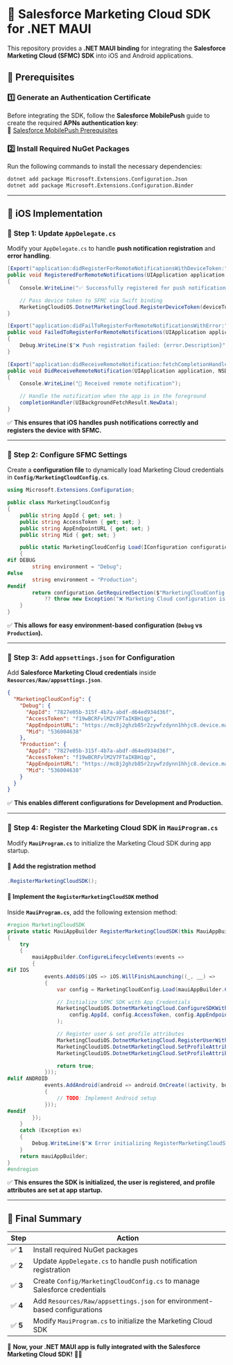 # 🚀 Salesforce Marketing Cloud SDK for .NET MAUI

This repository provides a **.NET MAUI binding** for integrating the **Salesforce Marketing Cloud (SFMC) SDK** into iOS and Android applications.  

## 📌 Prerequisites

### 1️⃣ **Generate an Authentication Certificate**
Before integrating the SDK, follow the **Salesforce MobilePush** guide to create the required **APNs authentication key**:  
🔗 [Salesforce MobilePush Prerequisites](https://developer.salesforce.com/docs/marketing/mobilepush/guide/prerequisites.html#recommended-create-an-authentication-key)

### 2️⃣ **Install Required NuGet Packages**
Run the following commands to install the necessary dependencies:

```sh
dotnet add package Microsoft.Extensions.Configuration.Json
dotnet add package Microsoft.Extensions.Configuration.Binder
```

---

## 📱 **iOS Implementation**

### 🔹 **Step 1: Update `AppDelegate.cs`**
Modify your `AppDelegate.cs` to handle **push notification registration** and **error handling**.

```csharp
[Export("application:didRegisterForRemoteNotificationsWithDeviceToken:")]
public void RegisteredForRemoteNotifications(UIApplication application, NSData deviceToken)
{
    Console.WriteLine("✅ Successfully registered for push notifications");

    // Pass device token to SFMC via Swift binding
    MarketingCloudiOS.DotnetMarketingCloud.RegisterDeviceToken(deviceToken);
}

[Export("application:didFailToRegisterForRemoteNotificationsWithError:")]
public void FailedToRegisterForRemoteNotifications(UIApplication application, NSError error)
{
    Debug.WriteLine($"❌ Push registration failed: {error.Description}");
}

[Export("application:didReceiveRemoteNotification:fetchCompletionHandler:")]
public void DidReceiveRemoteNotification(UIApplication application, NSDictionary notification, Action<UIBackgroundFetchResult> completionHandler)
{
    Console.WriteLine("📩 Received remote notification");

    // Handle the notification when the app is in the foreground
    completionHandler(UIBackgroundFetchResult.NewData);
}
```

✅ **This ensures that iOS handles push notifications correctly and registers the device with SFMC.**

---

### 🔹 **Step 2: Configure SFMC Settings**
Create a **configuration file** to dynamically load Marketing Cloud credentials in **`Config/MarketingCloudConfig.cs`**.

```csharp
using Microsoft.Extensions.Configuration;

public class MarketingCloudConfig
{
    public string AppId { get; set; }
    public string AccessToken { get; set; }
    public string AppEndpointURL { get; set; }
    public string Mid { get; set; }

    public static MarketingCloudConfig Load(IConfiguration configuration)
    {
#if DEBUG
        string environment = "Debug";
#else
        string environment = "Production";
#endif
        return configuration.GetRequiredSection($"MarketingCloudConfig:{environment}").Get<MarketingCloudConfig>()
            ?? throw new Exception("❌ Marketing Cloud configuration is missing.");
    }
}
```

✅ **This allows for easy environment-based configuration (`Debug` vs `Production`).**

---

### 🔹 **Step 3: Add `appsettings.json` for Configuration**
Add **Salesforce Marketing Cloud credentials** inside **`Resources/Raw/appsettings.json`**.

```json
{
  "MarketingCloudConfig": {
    "Debug": {
      "AppId": "7827e05b-315f-4b7a-abdf-d64ed934d36f",
      "AccessToken": "f19wBCRFvlM2V7FTaIKBH1qp",
      "AppEndpointURL": "https://mc8j2ghzb85r2zywfzdynn1hhjc8.device.marketingcloudapis.com/",
      "Mid": "536004638"
    },
    "Production": {
      "AppId": "7827e05b-315f-4b7a-abdf-d64ed934d36f",
      "AccessToken": "f19wBCRFvlM2V7FTaIKBH1qp",
      "AppEndpointURL": "https://mc8j2ghzb85r2zywfzdynn1hhjc8.device.marketingcloudapis.com/",
      "Mid": "536004638"
    }
  }
}
```

✅ **This enables different configurations for Development and Production.**

---

### 🔹 **Step 4: Register the Marketing Cloud SDK in `MauiProgram.cs`**
Modify **`MauiProgram.cs`** to initialize the Marketing Cloud SDK during app startup.

#### **📌 Add the registration method**
```csharp
.RegisterMarketingCloudSDK();
```

#### **📌 Implement the `RegisterMarketingCloudSDK` method**
Inside **`MauiProgram.cs`**, add the following extension method:

```csharp
#region MarketingCloudSDK
private static MauiAppBuilder RegisterMarketingCloudSDK(this MauiAppBuilder mauiAppBuilder)
{
    try
    {
        mauiAppBuilder.ConfigureLifecycleEvents(events =>
        {
#if IOS
            events.AddiOS(iOS => iOS.WillFinishLaunching((_, __) =>
            {
                var config = MarketingCloudConfig.Load(mauiAppBuilder.Configuration);

                // Initialize SFMC SDK with App Credentials
                MarketingCloudiOS.DotnetMarketingCloud.ConfigureSDKWithAppId(
                    config.AppId, config.AccessToken, config.AppEndpointURL, config.Mid
                );

                // Register user & set profile attributes
                MarketingCloudiOS.DotnetMarketingCloud.RegisterUserWithContactKey("mikkeltest@twoday.com");
                MarketingCloudiOS.DotnetMarketingCloud.SetProfileAttributeWithKey("FirstName", "Mikkel");
                MarketingCloudiOS.DotnetMarketingCloud.SetProfileAttributeWithKey("LastName", "Belchuke");

                return true;
            }));
#elif ANDROID
            events.AddAndroid(android => android.OnCreate((activity, bundle) =>
            {
                // TODO: Implement Android setup
            }));
#endif
        });
    }
    catch (Exception ex)
    {
        Debug.WriteLine($"❌ Error initializing RegisterMarketingCloudSDK: {ex.Message}");
    }
    return mauiAppBuilder;
}
#endregion
```

✅ **This ensures the SDK is initialized, the user is registered, and profile attributes are set at app startup.**

---

## 🎯 **Final Summary**
| **Step** | **Action** |
|----------|-----------|
| ✅ **1** | Install required NuGet packages |
| ✅ **2** | Update `AppDelegate.cs` to handle push notification registration |
| ✅ **3** | Create `Config/MarketingCloudConfig.cs` to manage Salesforce credentials |
| ✅ **4** | Add `Resources/Raw/appsettings.json` for environment-based configurations |
| ✅ **5** | Modify `MauiProgram.cs` to initialize the Marketing Cloud SDK |

🚀 **Now, your .NET MAUI app is fully integrated with the Salesforce Marketing Cloud SDK!** 🎯🔥

